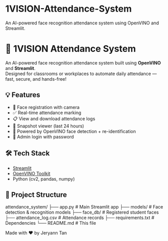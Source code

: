 # 1VISION-Attendance-System
An AI-powered face recognition attendance system using OpenVINO and Streamlit.

# 📸 1VISION Attendance System

An AI-powered face recognition attendance system built using **OpenVINO** and **Streamlit**.  
Designed for classrooms or workplaces to automate daily attendance — fast, secure, and hands-free!

## 💡 Features

- 👤 Face registration with camera
- ✅ Real-time attendance marking
- 📋 View and download attendance logs
- 📸 Snapshot viewer (last 24 hours)
- 🧠 Powered by OpenVINO face detection + re-identification
- 🔐 Admin login with password

## 🛠️ Tech Stack

- [Streamlit](https://streamlit.io/)
- [OpenVINO Toolkit](https://docs.openvino.ai/)
- Python (cv2, pandas, numpy)

## 📁 Project Structure

attendance_system/
├── app.py # Main Streamlit app
├── models/ # Face detection & recognition models
├── face_db/ # Registered student faces
├── attendance_log.csv # Attendance records
├── requirements.txt # Dependencies
└── README.md # This file

Made with ❤️ by Jeryann Tan

